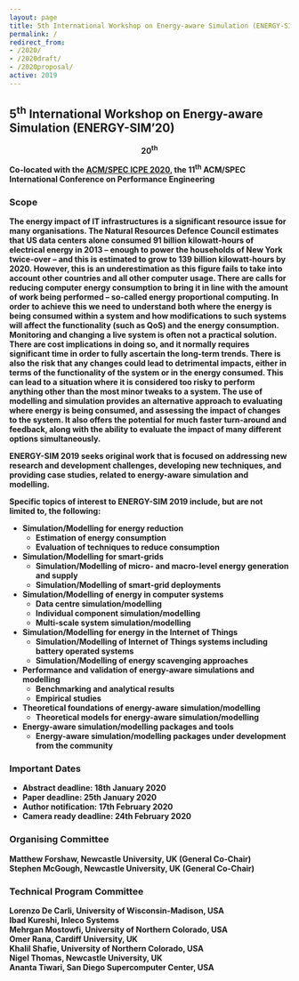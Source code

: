 ```yaml
---
layout: page
title: 5th International Workshop on Energy-aware Simulation (ENERGY-SIM’20)
permalink: /
redirect_from: 
- /2020/
- /2020draft/
- /2020proposal/
active: 2019
---
```


## 5<sup>th</sup> International Workshop on Energy-aware Simulation (ENERGY-SIM’20)
<div style="text-align:center"><strong>20<sup>th</sup April 2020 | Edmonton, Canada</strong></div>

Co-located with the [ACM/SPEC ICPE 2020](https://icpe2020.spec.org/), the 11<sup>th</sup> ACM/SPEC International Conference on Performance Engineering

### Scope
The energy impact of IT infrastructures is a significant resource issue for many organisations. The Natural Resources Defence Council estimates that US data centers alone consumed 91 billion kilowatt-hours of electrical energy in 2013 – enough to power the households of New York twice-over – and this is estimated to grow to 139 billion kilowatt-hours by 2020. However, this is an underestimation as this figure fails to take into account other countries and all other computer usage. There are calls for reducing computer energy consumption to bring it in line with the amount of work being performed – so-called energy proportional computing. In order to achieve this we need to understand both where the energy is being consumed within a system and how modifications to such systems will affect the functionality (such as QoS) and the energy consumption. Monitoring and changing a live system is often not a practical solution. There are cost implications in doing so, and it normally requires significant time in order to fully ascertain the long-term trends. There is also the risk that any changes could lead to detrimental impacts, either in terms of the functionality of the system or in the energy consumed. This can lead to a situation where it is considered too risky to perform anything other than the most minor tweaks to a system. The use of modelling and simulation provides an alternative approach to evaluating where energy is being consumed, and assessing the impact of changes to the system. It also offers the potential for much faster turn-around and feedback, along with the ability to evaluate the impact of many different options simultaneously.
 
ENERGY-SIM 2019 seeks original work that is focused on addressing new research and development challenges, developing new techniques, and providing case studies, related to energy-aware simulation and modelling.
 
Specific topics of interest to ENERGY-SIM 2019 include, but are not limited to, the following:

- Simulation/Modelling for energy reduction
    - Estimation of energy consumption
    - Evaluation of techniques to reduce consumption
- Simulation/Modelling for smart-grids
    - Simulation/Modelling of micro- and macro-level energy generation and supply
    - Simulation/Modelling of smart-grid deployments
- Simulation/Modelling of energy in computer systems
    - Data centre simulation/modelling
    - Individual component simulation/modelling
    - Multi-scale system simulation/modelling
- Simulation/Modelling for energy in the Internet of Things
    - Simulation/Modelling of Internet of Things systems including battery operated systems
    - Simulation/Modelling of energy scavenging approaches
- Performance and validation of energy-aware simulations and modelling
    - Benchmarking and analytical results
    - Empirical studies
- Theoretical foundations of energy-aware simulation/modelling
    - Theoretical models for energy-aware simulation/modelling
- Energy-aware simulation/modelling packages and tools
    - Energy-aware simulation/modelling packages under development from the community
    
### Important Dates
- <strong>Abstract deadline:</strong> 18th January 2020
- <strong>Paper deadline:</strong> 25th January 2020
- <strong>Author notification:</strong> 17th February 2020
- <strong>Camera ready deadline:</strong> 24th February 2020



### Organising Committee
Matthew Forshaw, Newcastle University, UK (General Co-Chair)<br/>
Stephen McGough, Newcastle University, UK (General Co-Chair)<br/> 

### Technical Program Committee
Lorenzo De Carli, University of Wisconsin-Madison, USA<br/>
Ibad Kureshi, Inleco Systems<br/>
Mehrgan Mostowfi, University of Northern Colorado, USA<br/>
Omer Rana, Cardiff University, UK<br/>
Khalil Shafie, University of Northern Colorado, USA<br/>
Nigel Thomas, Newcastle University, UK<br/>
Ananta Tiwari, San Diego Supercomputer Center, USA 


